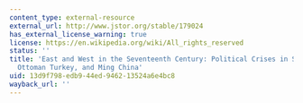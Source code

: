```yaml
---
content_type: external-resource
external_url: http://www.jstor.org/stable/179024
has_external_license_warning: true
license: https://en.wikipedia.org/wiki/All_rights_reserved
status: ''
title: 'East and West in the Seventeenth Century: Political Crises in Stuart England,
  Ottoman Turkey, and Ming China'
uid: 13d9f798-edb9-44ed-9462-13524a6e4bc8
wayback_url: ''
---
```


